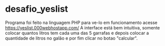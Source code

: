 # desafio_yeslist

Programa foi feito na linguagem PHP para ve-lo em funcionamento acesse https://yeslist.000webhostapp.com/
A interface está bem intuitiva, somente colocar quantos litros tem cada uma das 5 garrafas e depois colocar a quantidade de litros no galão
e por fim clicar no botao "calcular".
